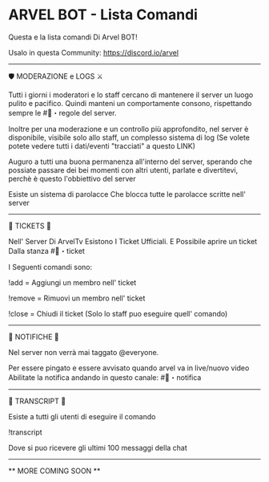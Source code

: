 # ARVEL BOT - Lista Comandi

Questa e la lista comandi Di Arvel BOT!

Usalo in questa Community: https://discord.io/arvel

------------------------------------------------------------------------------------------------------

🛡️ MODERAZIONE e LOGS ⚔️

Tutti i giorni i moderatori e lo staff cercano di mantenere il server un luogo pulito e pacifico. Quindi manteni un comportamente consono, rispettando sempre le #📃・regole del server.

Inoltre per una moderazione e un controllo più approfondito, nel server è disponibile, visibile solo allo staff, un complesso sistema di log (Se volete potete vedere tutti i dati/eventi "tracciati" a questo LINK)

Auguro a tutti una buona permanenza all'interno del server, sperando che possiate passare dei bei momenti con altri utenti, parlate e divertitevi, perchè è questo l'obbiettivo del server

Esiste un sistema di parolacce Che blocca tutte le parolacce scritte nell' server

------------------------------------------------------------------------------------------------------

🎫 TICKETS 🎫

Nell' Server Di ArvelTv Esistono I Ticket Ufficiali. E Possibile aprire un ticket Dalla stanza #🎫・ticket

I Seguenti comandi sono:

!add = Aggiungi un membro nell' ticket

!remove = Rimuovi un membro nell' ticket

!close = Chiudi il ticket (Solo lo staff puo eseguire quell' comando)

------------------------------------------------------------------------------------------------------

📳 NOTIFICHE 💢

Nel server non verrà mai taggato @everyone.

Per essere pingato e essere avvisato quando arvel va in live/nuovo video Abilitate la notifica andando in questo canale: #💙・notifica

------------------------------------------------------------------------------------------------------

📃 TRANSCRIPT 📃

Esiste a tutti gli utenti di eseguire il comando 

!transcript

Dove si puo ricevere gli ultimi 100 messaggi della chat

------------------------------------------------------------------------------------------------------

** MORE COMING SOON **

